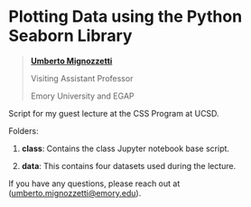 # Plotting Data using the Python Seaborn Library

> [**Umberto Mignozzetti**](www.umbertomig.com)
>
> Visiting Assistant Professor
>
> Emory University and EGAP

Script for my guest lecture at the CSS Program at UCSD.

Folders:

1. **class**: Contains the class Jupyter notebook base script.

2. **data**: This contains four datasets used during the lecture.

If you have any questions, please reach out at (umberto.mignozzetti@emory.edu).
